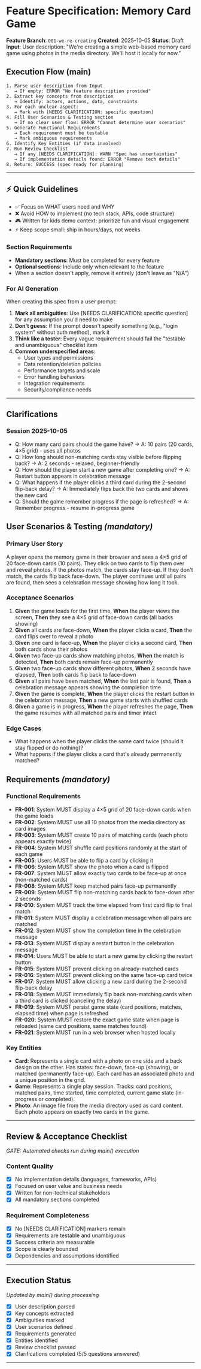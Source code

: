 # Feature Specification: Memory Card Game

**Feature Branch**: `001-we-re-creating`
**Created**: 2025-10-05
**Status**: Draft
**Input**: User description: "We're creating a simple web-based memory card game using photos in the media directory. We'll host it locally for now."

## Execution Flow (main)
```
1. Parse user description from Input
   → If empty: ERROR "No feature description provided"
2. Extract key concepts from description
   → Identify: actors, actions, data, constraints
3. For each unclear aspect:
   → Mark with [NEEDS CLARIFICATION: specific question]
4. Fill User Scenarios & Testing section
   → If no clear user flow: ERROR "Cannot determine user scenarios"
5. Generate Functional Requirements
   → Each requirement must be testable
   → Mark ambiguous requirements
6. Identify Key Entities (if data involved)
7. Run Review Checklist
   → If any [NEEDS CLARIFICATION]: WARN "Spec has uncertainties"
   → If implementation details found: ERROR "Remove tech details"
8. Return: SUCCESS (spec ready for planning)
```

---

## ⚡ Quick Guidelines
- ✅ Focus on WHAT users need and WHY
- ❌ Avoid HOW to implement (no tech stack, APIs, code structure)
- 🎮 Written for kids demo context: prioritize fun and visual engagement
- ⚡ Keep scope small: ship in hours/days, not weeks

### Section Requirements
- **Mandatory sections**: Must be completed for every feature
- **Optional sections**: Include only when relevant to the feature
- When a section doesn't apply, remove it entirely (don't leave as "N/A")

### For AI Generation
When creating this spec from a user prompt:
1. **Mark all ambiguities**: Use [NEEDS CLARIFICATION: specific question] for any assumption you'd need to make
2. **Don't guess**: If the prompt doesn't specify something (e.g., "login system" without auth method), mark it
3. **Think like a tester**: Every vague requirement should fail the "testable and unambiguous" checklist item
4. **Common underspecified areas**:
   - User types and permissions
   - Data retention/deletion policies
   - Performance targets and scale
   - Error handling behaviors
   - Integration requirements
   - Security/compliance needs

---

## Clarifications

### Session 2025-10-05
- Q: How many card pairs should the game have? → A: 10 pairs (20 cards, 4×5 grid) - uses all photos
- Q: How long should non-matching cards stay visible before flipping back? → A: 2 seconds - relaxed, beginner-friendly
- Q: How should the player start a new game after completing one? → A: Restart button appears in celebration message
- Q: What happens if the player clicks a third card during the 2-second flip-back delay? → A: Immediately flips back the two cards and shows the new card
- Q: Should the game remember progress if the page is refreshed? → A: Remember progress - resume in-progress game

## User Scenarios & Testing *(mandatory)*

### Primary User Story
A player opens the memory game in their browser and sees a 4×5 grid of 20 face-down cards (10 pairs). They click on two cards to flip them over and reveal photos. If the photos match, the cards stay face-up. If they don't match, the cards flip back face-down. The player continues until all pairs are found, then sees a celebration message showing how long it took.

### Acceptance Scenarios
1. **Given** the game loads for the first time, **When** the player views the screen, **Then** they see a 4×5 grid of face-down cards (all backs showing)
2. **Given** all cards are face-down, **When** the player clicks a card, **Then** the card flips over to reveal a photo
3. **Given** one card is face-up, **When** the player clicks a second card, **Then** both cards show their photos
4. **Given** two face-up cards show matching photos, **When** the match is detected, **Then** both cards remain face-up permanently
5. **Given** two face-up cards show different photos, **When** 2 seconds have elapsed, **Then** both cards flip back to face-down
6. **Given** all pairs have been matched, **When** the last pair is found, **Then** a celebration message appears showing the completion time
7. **Given** the game is complete, **When** the player clicks the restart button in the celebration message, **Then** a new game starts with shuffled cards
8. **Given** a game is in progress, **When** the player refreshes the page, **Then** the game resumes with all matched pairs and timer intact

### Edge Cases
- What happens when the player clicks the same card twice (should it stay flipped or do nothing)?
- What happens if the player clicks a card that's already permanently matched?

## Requirements *(mandatory)*

### Functional Requirements
- **FR-001**: System MUST display a 4×5 grid of 20 face-down cards when the game loads
- **FR-002**: System MUST use all 10 photos from the media directory as card images
- **FR-003**: System MUST create 10 pairs of matching cards (each photo appears exactly twice)
- **FR-004**: System MUST shuffle card positions randomly at the start of each game
- **FR-005**: Users MUST be able to flip a card by clicking it
- **FR-006**: System MUST show the photo when a card is flipped
- **FR-007**: System MUST allow exactly two cards to be face-up at once (non-matched cards)
- **FR-008**: System MUST keep matched pairs face-up permanently
- **FR-009**: System MUST flip non-matching cards back to face-down after 2 seconds
- **FR-010**: System MUST track the time elapsed from first card flip to final match
- **FR-011**: System MUST display a celebration message when all pairs are matched
- **FR-012**: System MUST show the completion time in the celebration message
- **FR-013**: System MUST display a restart button in the celebration message
- **FR-014**: Users MUST be able to start a new game by clicking the restart button
- **FR-015**: System MUST prevent clicking on already-matched cards
- **FR-016**: System MUST prevent clicking on the same face-up card twice
- **FR-017**: System MUST allow clicking a new card during the 2-second flip-back delay
- **FR-018**: System MUST immediately flip back non-matching cards when a third card is clicked (canceling the delay)
- **FR-019**: System MUST persist game state (card positions, matches, elapsed time) when page is refreshed
- **FR-020**: System MUST restore the exact game state when page is reloaded (same card positions, same matches found)
- **FR-021**: System MUST run in a web browser when hosted locally

### Key Entities
- **Card**: Represents a single card with a photo on one side and a back design on the other. Has states: face-down, face-up (showing), or matched (permanently face-up). Each card has an associated photo and a unique position in the grid.
- **Game**: Represents a single play session. Tracks: card positions, matched pairs, time started, time completed, current game state (in-progress or completed).
- **Photo**: An image file from the media directory used as card content. Each photo appears on exactly two cards in the game.

---

## Review & Acceptance Checklist
*GATE: Automated checks run during main() execution*

### Content Quality
- [x] No implementation details (languages, frameworks, APIs)
- [x] Focused on user value and business needs
- [x] Written for non-technical stakeholders
- [x] All mandatory sections completed

### Requirement Completeness
- [x] No [NEEDS CLARIFICATION] markers remain
- [x] Requirements are testable and unambiguous
- [x] Success criteria are measurable
- [x] Scope is clearly bounded
- [x] Dependencies and assumptions identified

---

## Execution Status
*Updated by main() during processing*

- [x] User description parsed
- [x] Key concepts extracted
- [x] Ambiguities marked
- [x] User scenarios defined
- [x] Requirements generated
- [x] Entities identified
- [x] Review checklist passed
- [x] Clarifications completed (5/5 questions answered)

---

